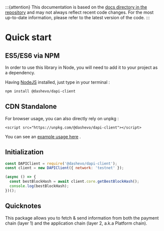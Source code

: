 :::{attention}
This documentation is based on the [docs directory in the repository](https://github.com/dashpay/platform/tree/master/packages/js-dapi-client/docs) and may not always reflect recent code changes. For the most up-to-date information, please refer to the latest version of the code.
:::

# Quick start

## ES5/ES6 via NPM

In order to use this library in Node, you will need to add it to your project as a dependency.

Having [NodeJS](https://nodejs.org/) installed, just type in your terminal :

```sh
npm install @dashevo/dapi-client
```

## CDN Standalone

For browser usage, you can also directly rely on unpkg :

```
<script src="https://unpkg.com/@dashevo/dapi-client"></script>
```

You can see an [example usage here](https://github.com/dashpay/platform/blob/master/packages/js-dapi-client/examples/web/web.usage.html) .

## Initialization

```js
const DAPIClient = require('@dashevo/dapi-client');
const client = new DAPIClient({ network: 'testnet' });

(async () => {
  const bestBlockHash = await client.core.getBestBlockHash();
  console.log(bestBlockHash);
})();
```

## Quicknotes

This package allows you to fetch & send information from both the payment chain (layer 1) and the application chain (layer 2, a.k.a Platform chain).